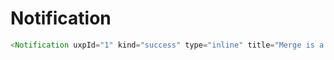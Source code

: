 # Notification

```javascript
<Notification uxpId="1" kind="success" type="inline" title="Merge is a revolution!" subtitle="UXPin Merge ❤️ IBM Carbon"/>
```